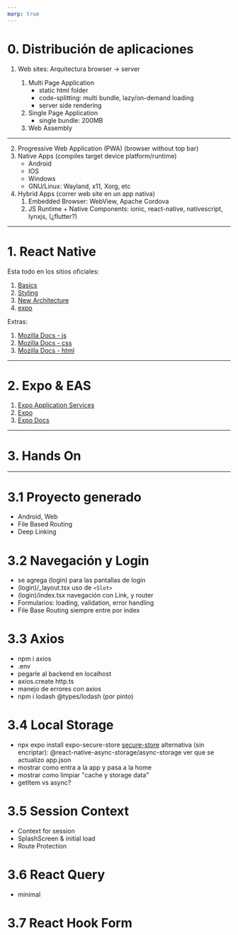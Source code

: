 ```yaml
---
marp: true
---
```


# 0. Distribución de aplicaciones

1. Web sites: Arquitectura browser -> server

   1. Multi Page Application
      - static html folder
      - code-splitting: multi bundle, lazy/on-demand loading
      - server side rendering
   2. Single Page Application
      - single bundle: 200MB
   3. Web Assembly

---

2. Progressive Web Application (PWA) (browser without top bar)
3. Native Apps (compiles target device platform/runtime)
   - Android
   - IOS
   - Windows
   - GNU/Linux: Wayland, x11, Xorg, etc
4. Hybrid Apps (correr web site en un app nativa)
   1. Embedded Browser: WebView, Apache Cordova
   2. JS Runtime + Native Components: ionic, react-native, nativescript, lynxjs, (¿flutter?)

---

# 1. React Native

Esta todo en los sitios oficiales:

1. [Basics](https://reactnative.dev/docs/getting-started)
2. [Styling](https://reactnative.dev/docs/style)
3. [New Architecture](https://reactnative.dev/blog/2024/10/23/the-new-architecture-is-here)
4. [expo](https://docs.expo.dev/get-started/create-a-project/)

Extras:

1. [Mozilla Docs - js](https://developer.mozilla.org/en-US/docs/Web/JavaScript)
2. [Mozilla Docs - css](https://developer.mozilla.org/en-US/docs/Web/CSS)
3. [Mozilla Docs - html](https://developer.mozilla.org/en-US/docs/Web/HTML)

---

# 2. Expo & EAS

1. [Expo Application Services](https://expo.dev/eas)
2. [Expo](https://expo.dev)
3. [Expo Docs](https://docs.expo.dev)

---

# 3. Hands On

---

# 3.1 Proyecto generado

- Android, Web
- File Based Routing
- Deep Linking

# 3.2 Navegación y Login

- se agrega (login) para las pantallas de login
- (login)/\_layout.tsx uso de `<Slot>`
- (login)/index.tsx navegación con Link, y router
- Formularios: loading, validation, error handling
- File Base Routing siempre entre por index

# 3.3 Axios

- npm i axios
- .env
- pegarle al backend en localhost
- axios.create http.ts
- manejo de errores con axios
- npm i lodash @types/lodash (por pinto)

# 3.4 Local Storage

- npx expo install expo-secure-store
  [secure-store](https://docs.expo.dev/versions/latest/sdk/securestore/)
  alternativa (sin encriptar): @react-native-async-storage/async-storage
  ver que se actualizo app.json
- mostrar como entra a la app y pasa a la home
- mostrar como limpiar "cache y storage data"
- getItem vs async?

# 3.5 Session Context

- Context for session
- SplashScreen & initial load
- Route Protection

# 3.6 React Query

- minimal

# 3.7 React Hook Form
